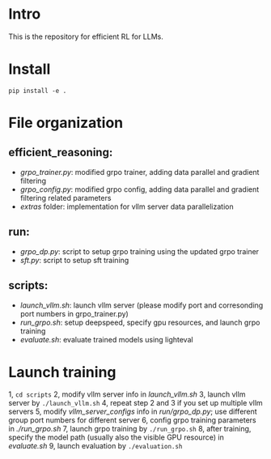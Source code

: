 # Intro
This is the repository for efficient RL for LLMs. 

# Install
`pip install -e .`

# File organization
## efficient_reasoning: 
- *grpo_trainer.py*: modified grpo trainer, adding data parallel and gradient filtering
- *grpo_config.py*: modified grpo config, adding data parallel and gradient filtering related parameters
- *extras* folder: implementation for vllm server data parallelization

## run:
- *grpo_dp.py*: script to setup grpo training using the updated grpo trainer
- *sft.py*: script to setup sft training

## scripts:
- *launch_vllm.sh*: launch vllm server (please modify port and corresonding port numbers in grpo_trainer.py)
- *run_grpo.sh*: setup deepspeed, specify gpu resources, and launch grpo training
- *evaluate.sh*: evaluate trained models using lighteval

# Launch training
1, `cd scripts`
2, modify vllm server info in *launch_vllm.sh*
3, launch vllm server by `./launch_vllm.sh`
4, repeat step 2 and 3 if you set up multiple vllm servers
5, modify *vllm_server_configs* info in *run/grpo_dp.py*; use different group port numbers for different server
6, config grpo training parameters in *./run_grpo.sh*
7, launch grpo training by `./run_grpo.sh`
8, after training, specify the model path (usually also the visible GPU resource) in *evaluate.sh*
9, launch evaluation by `./evaluation.sh`